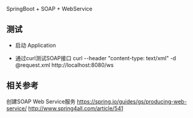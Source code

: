 SpringBoot + SOAP + WebService

## 测试

* 启动 Application

* 通过curl测试SOAP接口
curl --header "content-type: text/xml" -d @request.xml http://localhost:8080/ws

## 相关参考
创建SOAP Web Service服务
https://spring.io/guides/gs/producing-web-service/
http://www.spring4all.com/article/541